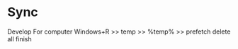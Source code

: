 # Sync
Develop
For computer
  Windows+R 
    >> temp
    >> %temp%
    >> prefetch
    delete all
    finish
